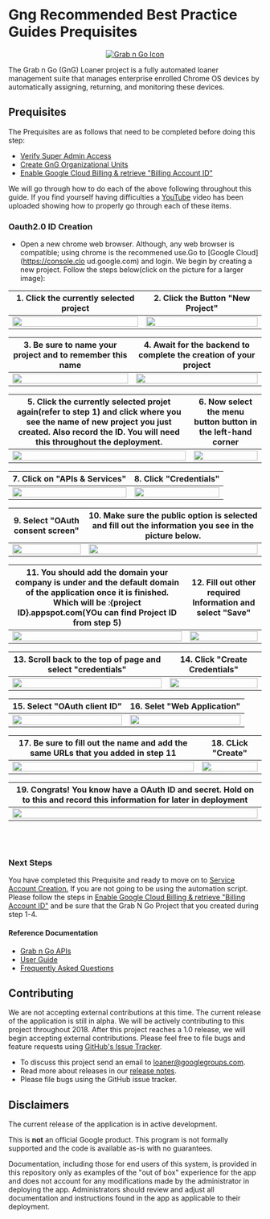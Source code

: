 <!-- mdformat off(GitHub header) -->
Gng Recommended Best Practice Guides Prequisites
======
<!-- mdformat on -->

<p align="center">
  <a href="#grabngo--">
    <img src="https://storage.googleapis.com/gngloaners/gnglogo.png" alt="Grab n Go Icon" />
  </a>
</p>

The Grab n Go (GnG) Loaner project is a fully automated loaner management suite
that manages enterprise enrolled Chrome OS devices by automatically assigning,
returning, and monitoring these devices.


## Prequisites

The Prequisites are as follows that need to be completed before doing this step: 
*	[Verify Super Admin Access](https://github.com/kid-yume/gnglinuxdeployment/tree/dev/docs/deployment/prerequisites/verifysuperadminaccess)
*	[Create GnG Organizational Units](https://github.com/kid-yume/gnglinuxdeployment/tree/dev/docs/deployment/prerequisites/organizationalunits)
*	[Enable Google Cloud Billing & retrieve "Billing Account ID"](https://github.com/kid-yume/gnglinuxdeployment/tree/dev/docs/deployment/prerequisites/billingaccountid)

We will go through how to do each of the above following throughout this guide. If you find yourself having difficulties a
[YouTube](google.com) video has been uploaded showing how to properly go through each of these items. 


### Oauth2.0 ID Creation 
*	Open a new chrome web browser. Although, any web browser is compatible;
using chrome is the recommened use.Go to [Google Cloud](https://console.clo
ud.google.com) and login. We begin by creating a new project. Follow the 
steps below(click on the picture for a larger image):


**1.**	Click the currently selected project        |**2.**  Click the Button "New Project"
:-------------------------:|:-------------------------:
<a href="http://bit.ly/2EI7Wla"><img src="http://bit.ly/2BVU05h" style="width:100%"/></a> |  <a href="http://bit.ly/2UkbWxy"><img src="http://bit.ly/2Tt3AXb" style="width:100%"/></a>
 
 
**3.**	Be sure to name your project and to remember this name       |**4.**  Await for the backend to complete the creation of your project
:-------------------------:|:-------------------------:
<a href="http://bit.ly/2EHz2ca"><img src="http://bit.ly/2SFuuqd" style="width:100%"/></a> |  <a href="http://bit.ly/2UiKWhQ"><img src="http://bit.ly/2SAJHcg" style="width:100%"/></a>


**5.**	Click the currently selected projet again(refer to step 1) and  click where you see the name of new project you just created. Also record the ID. You will need this throughout the deployment.        |**6.**  Now select the menu button button in the left-hand corner
:-------------------------:|:-------------------------:
<a href="http://bit.ly/2EqxmT4"><img src="http://bit.ly/2Taby8c" style="width:100%"/></a> |  <a href="http://bit.ly/2HdclhM"><img src="http://bit.ly/2UkdszK" style="width:100%"/></a>


**7.**	Click on "APIs & Services"         |**8.**  Click "Credentials"
:-------------------------:|:-------------------------:
<a href="http://bit.ly/2VzklNP"><img src="http://bit.ly/2VyvLBg" style="width:100%"/></a> |  <a href="http://bit.ly/2EvYZdp"><img src="http://bit.ly/2HclE1c" style="width:100%"/></a> 


**9.**	Select "OAuth consent screen"        |**10.**  Make sure the public option is selected and fill out the information you see in the picture below. 
:-------------------------:|:-------------------------:
<a href="http://bit.ly/2ILv3PP"><img src="http://bit.ly/2UgsFBN" style="width:100%"/></a> |  <a href="http://bit.ly/2XwgZwN"><img src="http://bit.ly/2TwCYV8" style="width:100%"/></a> 


**11.**	You should add the domain your company is under and the default domain of the application once it is finished. Which will be :{project ID}.appspot.com(YOu can find Project ID from step 5) |**12.**  Fill out other required Information and select "Save"
:-------------------------:|:-------------------------:
<a href="http://bit.ly/2C0GlKm"><img src="http://bit.ly/2IXELyO" style="width:100%"/></a> |  <a href="http://bit.ly/2tN66cA"><img src="http://bit.ly/2VwdQLN" style="width:100%"/></a> 


**13.**	Scroll back to the top of page and select "credentials"         |**14.**  Click "Create Credentials"
:-------------------------:|:-------------------------:
<a href="http://bit.ly/2tOk9hL"><img src="http://bit.ly/2GVklo3" style="width:100%"/></a> |  <a href="http://bit.ly/2SG03jM"><img src="http://bit.ly/2UicHHw" style="width:100%"/></a> 


**15.**	Select "OAuth client ID"        |**16.**  Selet "Web Application" 
:-------------------------:|:-------------------------:
<a href="http://bit.ly/2EwjmXF"><img src="http://bit.ly/2GWnQKW" style="width:100%"/></a> |  <a href="http://bit.ly/2C2zTCt"><img src="http://bit.ly/2Tg4zL1" style="width:100%"/></a> 


**17.**	Be sure to fill out the name and add the same URLs that you added in step 11        |**18.**  CLick "Create"
:-------------------------:|:-------------------------:
<a href="http://bit.ly/2Xy9zJv"><img src="http://bit.ly/2GSU7T6" style="width:100%"/></a> |  <a href="http://bit.ly/2Tx0RME"><img src="http://bit.ly/2Tx0JNa" style="width:100%"/></a> 


**19.**	Congrats! You know have a OAuth ID and secret. Hold on to this and record this information for later in deployment        |
:-------------------------:|
<a href="http://bit.ly/2VxkJMG"><img src="http://bit.ly/2VxkJMG" style="width:100%"/></a> | 


<br></br>

### Next Steps
You have completed this Prequisite and ready to move on to [Service Account Creation.](https://github.com/kid-yume/gnglinuxdeployment/tree/dev/docs/deployment/prerequisites/serviceaccountcreation)
If you are not going to be using the automation script. Please follow the steps in [Enable Google Cloud Billing & retrieve "Billing Account ID"](https://github.com/kid-yume/gnglinuxdeployment/tree/dev/docs/deployment/prerequisites/billingaccountid)
and be sure that the Grab N Go Project that you created during step 1-4. 

#### Reference Documentation

-   [Grab n Go APIs](docs/gng_apis.md)
-   [User Guide](docs/user_guide.md)
-   [Frequently Asked
    Questions](docs/faq.md)

## Contributing

We are not accepting external contributions at this time. The current release of
the application is still in alpha. We will be actively contributing to this
project throughout 2018. After this project reaches a 1.0 release, we will begin
accepting external contributions. Please feel free to file bugs and feature
requests using [GitHub's Issue
Tracker](https://github.com/google/loaner/issues).

* To discuss this project send an email to loaner@googlegroups.com.
* Read more about releases in our [release notes](docs/release_notes.md).
* Please file bugs using the GitHub issue tracker.


## Disclaimers

The current release of the application is in active development.

This is **not** an official Google product. This program is not formally
supported and the code is available as-is with no guarantees.

Documentation, including those for end users of this system, is provided in this
repository only as examples of the "out of box" experience for the app and does
not account for any modifications made by the administrator in deploying the
app. Administrators should review and adjust all documentation and instructions
found in the app as applicable to their deployment.
